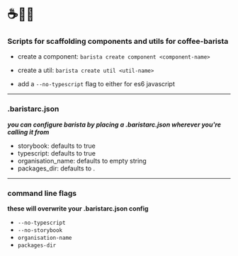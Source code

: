 # :coffee::man::scroll:
### Scripts for scaffolding components and utils for coffee-barista

 - create a component:
    `barista create component <component-name>`

 - create a util:
    `barista create util <util-name>`
    
 - add a `--no-typescript` flag to either for es6 javascript
---

### .baristarc.json
***you can configure barista by placing a .baristarc.json wherever you're calling it from***

 - storybook: defaults to true
 - typescript: defaults to true
 - organisation_name: defaults to empty string
 - packages_dir: defaults to .
---

### command line flags
**these will overwrite your .baristarc.json config**

- `--no-typescript`
- `--no-storybook`
- `organisation-name`
- `packages-dir`
